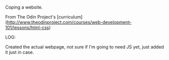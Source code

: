 Coping a website.

From The Odin Project's [curriculum] (http://www.theodinproject.com/courses/web-development-101/lessons/html-css)

LOG:

Created the actual webpage, not sure if I'm going to need JS yet, just added it just in case.  